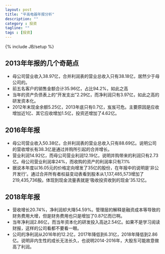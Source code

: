 ```yaml
---
layout: post
title: "平高电器年报分析"
description: ""
category : 投资
tagline: ""
tags : [投资]
---
```

{% include JB/setup %}


## 2013年年报的几个奇葩点

* 母公司营业收入38.97亿，合并利润表的营业总收入只有38.18亿，居然少于母公司的。
* 前五名客户的销售金额合计35.96亿，占比94.2%，如此之高
* 当年的资产负债表上的“开发支出”2.29亿，而净利润只有3.97亿，如此之高的研发资本化。
* 2012年末现金余额5.25亿，2013年底只有0.7亿，岌岌可危。主要原因是应收增加近1亿、其它应收增加1.5亿，投资还增加了4.62亿。

## 2016年年报

* 母公司营业收入50.38亿，合并利润表的营业总收入只有88.69亿。说明公司的营收增长有38.3亿是通过并购所引起的合并增长。
* 营业利润14.92亿，而母公司营业利润12.19亿，说明并购带来的利润只有2.73亿。母公司营业利润率24%，而收购的资产的利润率只有7.1%
* 据说本年度以16.05元的价格定向增发了35亿的股份，在年报中的说明是‘非公开发行’。通过合并所有者权益变动表看到股本从1,137,485,573增加了219,435,736股。体现到现金流量表就是‘吸收投资收到的现金’35.12亿。

## 2018年年报
* 营收增长20.74%，净利润却大降54.59%。管理层的解释是融资成本等导致的财务费用大增，但是财务费用也只是增加了0.87亿而已啊。
* 当年净利润2.86亿，而当年资本化的研发投入高达2.54亿。如果不是学习阅读财报，这样的公司看都不要看一眼。
* 公司的净利润从2016年的12.2亿，2017年降低到6.31亿，2018年降低到2.86亿。说明非内生性的成长无法长久，也说明2014-2016年，大股东可能故意做高了利润。
